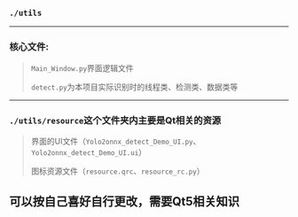### `./utils`

---

### 核心文件:

> `Main_Window.py`界面逻辑文件
> 
> `detect.py`为本项目实际识别时的线程类、检测类、数据类等

---

### `./utils/resource`这个文件夹内主要是Qt相关的资源

> 界面的UI文件（`Yolo2onnx_detect_Demo_UI.py`、`Yolo2onnx_detect_Demo_UI.ui`）
> 
> 图标资源文件（`resource.qrc`、`resource_rc.py`）
## 可以按自己喜好自行更改，需要Qt5相关知识